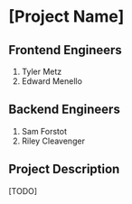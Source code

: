 # [Project Name]

## Frontend Engineers
1. Tyler Metz
2. Edward Menello
## Backend Engineers
1. Sam Forstot
2. Riley Cleavenger

## Project Description
[TODO]
